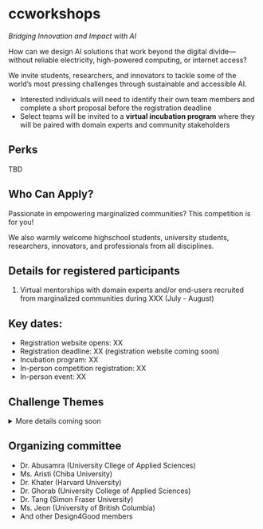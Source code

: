 # ccworkshops 

*Bridging Innovation and Impact with AI*

How can we design AI solutions that work beyond the digital divide—without reliable electricity, high-powered computing, or internet access? 

We invite students, researchers, and innovators to tackle some of the world’s most pressing challenges through sustainable and accessible AI.

- Interested individuals will need to identify their own team members and complete a short proposal before the registration deadline
- Select teams will be invited to a **virtual incubation program** where they will be paired with domain experts and community stakeholders

## Perks

TBD

## Who Can Apply?

Passionate in empowering marginalized communities? This competition is for you!

We also warmly welcome highschool students, university students, researchers, innovators, and professionals from all disciplines. 

## Details for registered participants 

1. Virtual mentorships with domain experts and/or end-users recruited from marginalized communities during XXX (July - August)

## Key dates:

- Registration website opens: XX
- Registration deadline: XX (registration website coming soon)
- Incubation program: XX
- In-person competition registration: XX
- In-person event: XX

## Challenge Themes

<details>
  <summary>More details coming soon </summary>

  ### Track 1 - Higher education
  ### Track 2 - Empowering non-adult teachers
  
</details>

## Organizing committee

- Dr. Abusamra (University Cllege of Applied Sciences)
- Ms. Aristi (Chiba University)
- Dr. Khater (Harvard University)
- Dr. Ghorab (University College of Applied Sciences)
- Dr. Tang (Simon Fraser University)
- Ms. Jeon (University of British Columbia)
- And other Design4Good members 
